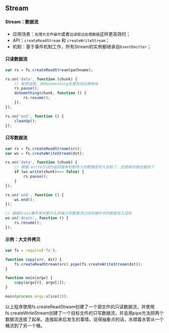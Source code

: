 ## Stream

#### Stream：数据流

- 应用场景：`处理大文件操作`或者`边读取边处理数据`这样更高效时；
- API：`createReadStream` 和 `createWriteStream`；
- 机制：基于事件机制工作，所有Stream的实例都继承自`EventEmitter`；

#### 只读数据流

```javascript
var rs = fs.createReadStream(pathname);

rs.on('data', function (chunk) {
    // 暂停读取，待doSomething处理完成后再继续
    rs.pause();
    doSomething(chunk, function () {
        rs.resume();
    });
});

rs.on('end', function () {
    cleanUp();
});
```

#### 只写数据流

```javascript
var rs = fs.createReadStream(src);
var ws = fs.createWriteStream(dst);

rs.on('data', function (chunk) {
    // 根据.write方法的返回值来判断传入的数据是写入目标了，还是临时放在缓存了
    if (ws.write(chunk)=== false) {
        rs.pause();
    }
});

rs.on('end', function () {
    ws.end();
});

// 根据drain事件来判断什么时候只写数据流已经将缓存中的数据写入目标
ws.on('drain', function () {
    rs.resume();
});
```

#### 示例：大文件拷贝

```javascript
var fs = require('fs');

function copy(src, dst) {
    fs.createReadStream(src).pipe(fs.createWriteStream(dst));
}

function main(argv) {
    copy(argv[0], argv[1]);
}

main(process.argv.slice(2));
```
以上程序使用fs.createReadStream创建了一个源文件的只读数据流，并使用fs.createWriteStream创建了一个目标文件的只写数据流，并且用pipe方法把两个数据流连接了起来。连接起来后发生的事情，说得抽象点的话，水顺着水管从一个桶流到了另一个桶。